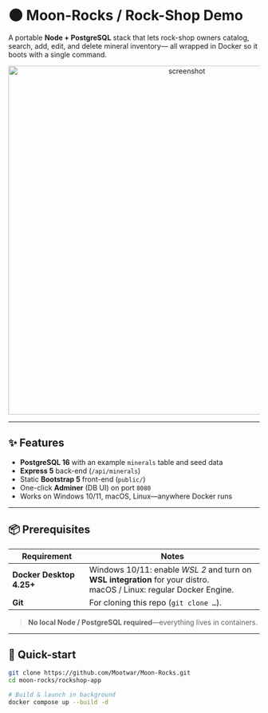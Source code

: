 # 🌑 Moon-Rocks / Rock-Shop Demo

A portable **Node + PostgreSQL** stack that lets rock-shop owners catalog, search, add, edit, and delete mineral inventory— all wrapped in Docker so it boots with a single command.

<p align="center">
  <img alt="screenshot" src="docs/screenshot.png" width="700">
</p>

---

## ✨ Features

* **PostgreSQL 16** with an example `minerals` table and seed data  
* **Express 5** back-end (`/api/minerals`)  
* Static **Bootstrap 5** front-end (`public/`)  
* One-click **Adminer** (DB UI) on port `8080`  
* Works on Windows 10/11, macOS, Linux—anywhere Docker runs

---

## 📦 Prerequisites

| Requirement | Notes |
|-------------|-------|
| **Docker Desktop 4.25+** | Windows 10/11: enable *WSL 2* and turn on **WSL integration** for your distro.<br>macOS / Linux: regular Docker Engine. |
| **Git** | For cloning this repo (`git clone …`). |

> **No local Node / PostgreSQL required**—everything lives in containers.

---

## 🚀 Quick-start

```bash
git clone https://github.com/Mootwar/Moon-Rocks.git
cd moon-rocks/rockshop-app

# Build & launch in background
docker compose up --build -d